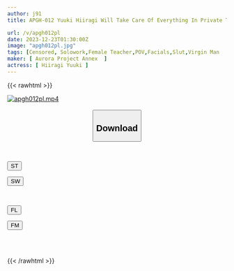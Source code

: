 ```yaml
---
author: j91
title: APGH-012 Yuuki Hiiragi Will Take Care Of Everything In Private Tutoring With Two Teachers

url: /v/apgh012pl
date: 2023-12-23T01:30:00Z
image: "apgh012pl.jpg"
tags: [Censored, Solowork,Female Teacher,POV,Facials,Slut,Virgin Man	]
maker: [ Aurora Project Annex  ]
actress: [ Hiiragi Yuuki ]
---
```



{{< rawhtml >}}

<div class="video" data-videoid="74rZPbQ34bhJ24">
    <a href="javascript:;">
        <img src="/v/apgh012pl/apgh012pl.jpg" width="WIDTH" height="HEIGHT" alt="apgh012pl.mp4" loading="lazy">
    </a>
</div>

<script type="text/javascript" src="https://j91.asia/asset/on-demand-st.js"></script>

<br>
  <link rel="stylesheet" href="https://j91.asia/asset/bs5.css">
  
  <center>
  <button class="btn btn-primary" type="button" data-bs-toggle="collapse" data-bs-target=".multi-collapse" aria-expanded="false" aria-controls="multiCollapseExample1 multiCollapseExample2"><h2>Download</h2></button></center>
</p>
<div class="row">
  <div class="col">
    <div class="collapse multi-collapse" id="multiCollapseExample1">
      <div class="card card-body">
	      	      <br>
<div class="buttons">  
<p><a href="https://streamtape.to/v/74rZPbQ34bhJ24" target="_blank"><button class="btn-hover color-3"><i class="fa fa-download"></i> ST</button></a></p>
<p><a href="https://flaswish.com/tx1rsjv1s6ot" target="_blank"><button class="btn-hover color-2"><i class="fa fa-download"></i> SW</button></a></p></div>
    </div>
  </div>
</div>
  <div class="col">
    <div class="collapse multi-collapse" id="multiCollapseExample2">
      <div class="card card-body">
	      <br>
<div class="buttons">
<p><a href="javascript:;" target="_blank"><button class="btn-hover color-9"><i class="fa fa-download"></i> FL</button></a></p>
<p><a href="javascript:;" target="_blank"><button class="btn-hover color-8"><i class="fa fa-download"></i> FM</button></a></p></div>
<br><br>
      </div>
    </div>
  </div>
</div>

{{< /rawhtml >}}